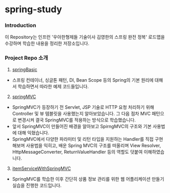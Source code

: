 # spring-study


### Introduction
이 Repository는 인프런 '우아한형제들 기술이사 김영한의 스프링 완전 정복' 로드맵을 수강하며 학습한 내용을 정리한 저장소입니다.


### Project Repo 소개

1. [springBasic](./springBasic)
- 스프링 컨테이너, 싱글톤 패턴, DI, Bean Scope 등의 Spring의 기본 원리에 대해서 학습하면서 따라한 예제 코드들입니다. 

2. [springMVC](./springMVC)
- SpringMVC가 등장하기 전 Servlet, JSP 기술로 HTTP 요청 처리하기 위해 Controller 및 뷰 템블릿을 사용했는지 알아보았습니다. 
그 다음 점차 MVC 패턴으로 변경시켜 결국 SpringMVC를 적용하는 방식으로 학습했습니다. 
- 앞서 SpringMVC이 만들어진 배경을 알아보고 SpirngMVC의 구조와 기본 사용법에 대해 익혔습니다.
- SpringMVC에서 다양한 파라미터 및 리턴 타입을 지원하는 Handler를 직접 구현해보며 사용법을 익히고,
배운 Spring MVC의 구조를 떠올리며 View Resolver, HttpMessageConverter, ReturnValueHandler 등의 역할도 덧붙여 이해하였습니다.

3. [itemServiceWithSpringMVC](./itemServiceWithSpringMVC)
- SpringMVC를 학습한 이후 간단히 상품 정보 관리를 위한 웹 어플리케이션 만들기 실습을 진행한 코드입니다.
